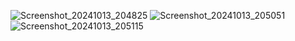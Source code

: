 ![Screenshot_20241013_204825](https://github.com/user-attachments/assets/081812ee-15f3-44f3-9094-cfca3ec7bced)
![Screenshot_20241013_205051](https://github.com/user-attachments/assets/8082d112-9064-4eae-94b0-d01ff2315e8a)
![Screenshot_20241013_205115](https://github.com/user-attachments/assets/22ff2efd-a5f2-43c2-befa-66cbce689adc)
